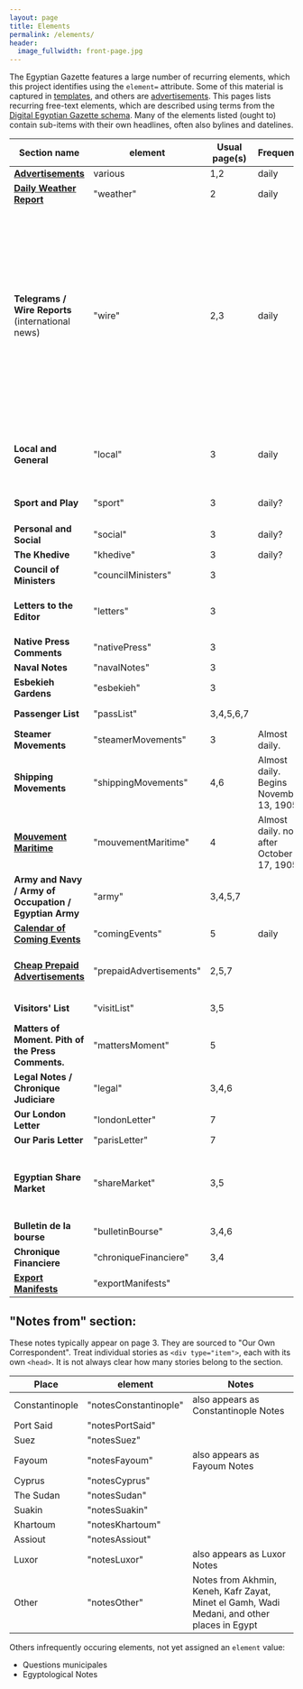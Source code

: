 ```yaml
---
layout: page
title: Elements
permalink: /elements/
header:
  image_fullwidth: front-page.jpg
---
```

The Egyptian Gazette features a large number of recurring elements, which this project identifies using the `element=` attribute. Some of this material is captured in [templates](https://dig-eg-gaz.github.io/templates/), and others are [advertisements](https://dig-eg-gaz.github.io/advertisements). This pages lists recurring free-text elements, which are described using terms from the [Digital Egyptian Gazette schema](https://dig-eg-gaz.github.io/schema/). Many of the elements listed (ought to) contain sub-items with their own headlines, often also bylines and datelines.

Section name|element|Usual page(s)|Frequency|Notes
---|---|---|---|---
**[Advertisements](https://dig-eg-gaz.github.io/advertisements/)** |various|1,2|daily|Use [templates](https://dig-eg-gaz.github.io/advertisements/)
**[Daily Weather Report](https://dig-eg-gaz.github.io/templates/#daily-weather-report)** |"weather"|2|daily|[tempate](https://github.com/dig-eg-gaz/boilerplates/blob/master/boilerplates-text/daily-weather-report.xml) [alternate tempate](https://github.com/dig-eg-gaz/boilerplates/blob/master/boilerplates-text/daily-weather-report-02.xml)
**Telegrams / Wire Reports** (international news)|"wire"|2,3|daily|Sometimes appears as "To-day's telegrams", but typically there is no heading for this section. Treat wire reports as individual divs (`type="wireReport"`), each with its own `<dateline>` and `<title>`. This section is sometimes spread over two pages; when this is the case, you can use the `next` and `prev` attributes.
**Local and General** |"local"|3|daily|Treat individual paragraphs as individual divs (`type="item"`), each with its own `<head>`.
**Sport and Play** |"sport"|3|daily?|Treat contents as items, each with own headline.
**Personal and Social** |"social"|3|daily?|Treat contents as paragraphs
**The Khedive** |"khedive"|3|daily?|
**Council of Ministers** |"councilMinisters"|3||
**Letters to the Editor** |"letters"|3||Treat each letter as an item, with `<byline>` and `<dateline>`
**Native Press Comments** |"nativePress"|3||
**Naval Notes** |"navalNotes"|3||
**Esbekieh Gardens** |"esbekieh"|3||Format concert program as a `list`
**Passenger List** |"passList"|3,4,5,6,7||Treat arrivals and departures as items.
**Steamer Movements** |"steamerMovements"|3|Almost daily.|Treat contents as paragraphs.
**Shipping Movements** |"shippingMovements"|4,6|Almost daily. Begins November 13, 1905?|
**[Mouvement Maritime](https://dig-eg-gaz.github.io/templates/#mouvement-maritime)** |"mouvementMaritime"|4|Almost daily. none after October 17, 1905?|French language. see [template](https://github.com/dig-eg-gaz/boilerplates/blob/master/boilerplates-text/mouvement-maritime.xml) for format.
**Army and Navy / Army of Occupation / Egyptian Army** |"army"|3,4,5,7||
**[Calendar of Coming Events](https://dig-eg-gaz.github.io/templates/#calendar-of-coming-events)** |"comingEvents"|5|daily|see [template](https://github.com/dig-eg-gaz/boilerplates/blob/master/boilerplates-text/calendar-of-coming-events.xml) for format
**[Cheap Prepaid Advertisements](https://dig-eg-gaz.github.io/templates/#cheap-prepaid-advertisements)** |"prepaidAdvertisements"|2,5,7||Section template [here](https://dig-eg-gaz.github.io/templates/#cheap-prepaid-advertisements). Treat each advertisement as an item.
**Visitors' List** |"visitList"|3,5||Treat each hotel as an item.
**Matters of Moment. Pith of the Press Comments.** |"mattersMoment"|5||
**Legal Notes / Chronique Judiciare** |"legal"|3,4,6||French language
**Our London Letter** |"londonLetter"|7||
**Our Paris Letter** |"parisLetter"|7||
**Egyptian Share Market** |"shareMarket"|3,5||contains items (Egyptians, Mining, Consols, Rails, etc.) with own heads; often closes with a table.
**Bulletin de la bourse** |"bulletinBourse"|3,4,6||French language
**Chronique Financiere** |"chroniqueFinanciere"|3,4||French language
**[Export Manifests](https://dig-eg-gaz.github.io/templates/#export-manifests)** |"exportManifests"|||See [template](https://github.com/dig-eg-gaz/boilerplates/blob/master/boilerplates-text/export-manifests.xml) for format

## "Notes from" section:
These notes typically appear on page 3. They are sourced to "Our Own Correspondent". Treat individual stories as `<div type="item">`, each with its own `<head>`. It is not always clear how many stories belong to the section.

Place|element|Notes
---|---|---
Constantinople|"notesConstantinople"|also appears as Constantinople Notes
Port Said|"notesPortSaid"|
Suez|"notesSuez"
Fayoum|"notesFayoum"|also appears as Fayoum Notes
Cyprus|"notesCyprus"
The Sudan|"notesSudan"
Suakin|"notesSuakin"
Khartoum|"notesKhartoum"
Assiout|"notesAssiout"
Luxor|"notesLuxor"|also appears as Luxor Notes
Other|"notesOther"|Notes from Akhmin, Keneh, Kafr Zayat, Minet el Gamh, Wadi Medani, and other places in Egypt

Others infrequently occuring elements, not yet assigned an `element` value:
- Questions municipales
- Egyptological Notes
